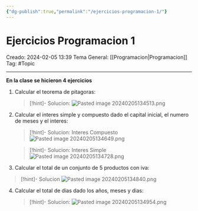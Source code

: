 ```yaml
---
{"dg-publish":true,"permalink":"/ejercicios-programacion-1/"}
---
```



# Ejercicios Programacion 1
Creado: 2024-02-05 13:39
Tema General: [[Programacion\|Programacion]]
Tag: #Topic


___
**En la clase se hicieron 4 ejercicios**

1. Calcular el teorema de pitagoras:
	>[!hint]- Solucion:
	>![Pasted image 20240205134513.png](/img/user/Attachments/Pasted%20image%2020240205134513.png)
	
2. Calcular el interes simple y compuesto dado el capital inicial, el numero de meses y el interes:
	>[!hint]- Solucion: Interes Compuesto
	>![Pasted image 20240205134649.png](/img/user/Attachments/Pasted%20image%2020240205134649.png) 
	
	>[!hint]- Solucion: Interes Simple
	>![Pasted image 20240205134728.png](/img/user/Attachments/Pasted%20image%2020240205134728.png)
3. Calcular el total de un conjunto de 5 productos con iva:
>[!hint]- Solucion
>![Pasted image 20240205134840.png](/img/user/Attachments/Pasted%20image%2020240205134840.png)
4. Calcular el total de dias dado los años, meses y dias:
	>[!hint]- Solucion:
	>![Pasted image 20240205134954.png](/img/user/Attachments/Pasted%20image%2020240205134954.png)